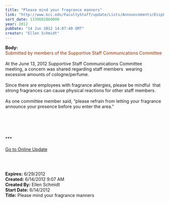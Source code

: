```yaml
---
title: "Please mind your fragrance manners"
link: "http://www.kcc.edu/FacultyStaff/update/Lists/Announcements/DispForm.aspx?ID=735"
sort_date: 1339682860000
year: 2012
pubDate: "14 Jun 2012 14:07:40 GMT"
creator: "Ellen Schmidt"
---
```


<div><b>Body:</b> <div class="ExternalClass4B889515FC224B859D4C5EAC2DE9344F"><div><font color="#993300">Submitted by members of the Supportive Staff Communications Committee </font></div>
<div> </div>
<div>At the June 13, 2012 Supportive Staff Communications Committee meeting, a concern was shared regarding staff members  wearing excessive amounts of cologne/perfume.  </div>
<div> </div>
<div>Since there are employees with fragrance allergies, please be mindful  that strong fragrances can cause physical reactions for other staff members.  </div>
<div> </div>
<div>As one committee member said, “please refrain from letting your fragrance announce your presence before you enter the area.”</div>
<div> </div>
<div> </div>
<div> </div>
<div> </div>
<div>
<div class="ExternalClass95AE8F95A9B447AC94D76AD6DF4788EA"><br />***<br /> <br /><a href="/FacultyStaff/update/Pages/dailyupdate.aspx">Go to Online Update</a><font size="2"></font></div>
<p><font size="2"><br /></font> </p></div></div></div>
<div><b>Expires:</b> 6/29/2012</div>
<div><b>Created:</b> 6/14/2012 9:07 AM</div>
<div><b>Created By:</b> Ellen Schmidt</div>
<div><b>Start Date:</b> 6/14/2012</div>
<div><b>Title:</b> Please mind your fragrance manners</div>

